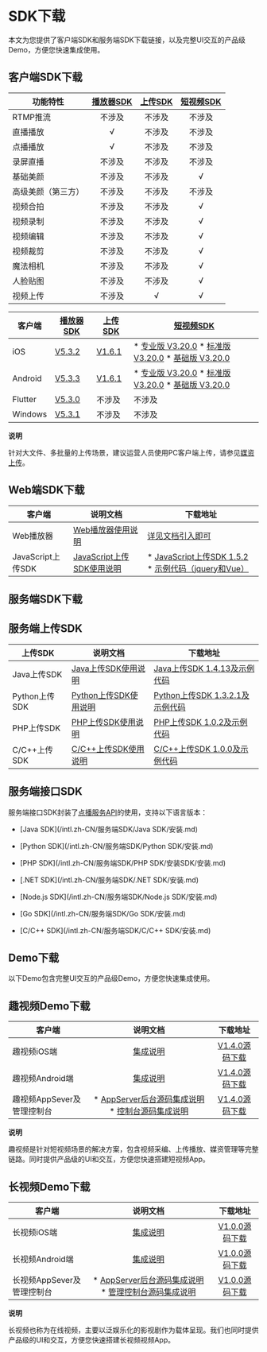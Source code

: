 SDK下载 
==========================

本文为您提供了客户端SDK和服务端SDK下载链接，以及完整UI交互的产品级Demo，方便您快速集成使用。

客户端SDK下载 
-----------------------------



|   功能特性    | [播放器SDK](/intl.zh-CN/播放器SDK/产品说明.md) | [上传SDK](https://help.aliyun.com/document_detail/52200.html?spm=a2c4g.11186623.2.29.ENqqrt#topic1514) | [短视频SDK](https://help.aliyun.com/document_detail/53407.html?spm=a2c4g.11186623.2.30.2s6VFS#topic5068) |
|-----------|:-----------------------------------------------------:|:---------------------------------------------------------------------------------------------------------------------:|:----------------------------------------------------------------------------------------------------------------------:|
| RTMP推流    |                          不涉及                          |                                                          不涉及                                                          |                                                          不涉及                                                           |
| 直播播放      |                           √                           |                                                          不涉及                                                          |                                                          不涉及                                                           |
| 点播播放      |                           √                           |                                                          不涉及                                                          |                                                          不涉及                                                           |
| 录屏直播      |                          不涉及                          |                                                          不涉及                                                          |                                                          不涉及                                                           |
| 基础美颜      |                          不涉及                          |                                                          不涉及                                                          |                                                           √                                                            |
| 高级美颜（第三方） |                          不涉及                          |                                                          不涉及                                                          |                                                          不涉及                                                           |
| 视频合拍      |                          不涉及                          |                                                          不涉及                                                          |                                                           √                                                            |
| 视频录制      |                          不涉及                          |                                                          不涉及                                                          |                                                           √                                                            |
| 视频编辑      |                          不涉及                          |                                                          不涉及                                                          |                                                           √                                                            |
| 视频裁剪      |                          不涉及                          |                                                          不涉及                                                          |                                                           √                                                            |
| 魔法相机      |                          不涉及                          |                                                          不涉及                                                          |                                                           √                                                            |
| 人脸贴图      |                          不涉及                          |                                                          不涉及                                                          |                                                           √                                                            |
| 视频上传      |                          不涉及                          |                                                           √                                                           |                                                           √                                                            |




|   客户端   |                                                  [播放器SDK](/intl.zh-CN/播放器SDK/产品说明.md)                                                   |                                                                           [上传SDK](https://help.aliyun.com/document_detail/52200.html?spm=a2c4g.11186623.2.29.ENqqrt#topic1514)                                                                           |                                                                                                                                                                                                                                                                                [短视频SDK](https://help.aliyun.com/document_detail/53407.html?spm=a2c4g.11186623.2.30.2s6VFS#topic5068)                                                                                                                                                                                                                                                                                 |
|---------|---------------------------------------------------------------------------------------------------------------------------------------------------------|----------------------------------------------------------------------------------------------------------------------------------------------------------------------------------------------------------------------------------------------------------|----------------------------------------------------------------------------------------------------------------------------------------------------------------------------------------------------------------------------------------------------------------------------------------------------------------------------------------------------------------------------------------------------------------------------------------------------------------------------------------------------------------------------------------------------------------------------------------------------------------------------------------------------------------------|
| iOS     | [V5.3.2](https://alivc-demo-cms.alicdn.com/versionProduct/sourceCode/playVideo/5.3.2/ApsaraVideo_videoPlay_v5.3.2_iOS_20210308.zip)     | [V1.6.1](https://alivc-demo-cms.alicdn.com/versionProduct/sourceCode/upload/1.6.1/ApsaraVideo_AlivcVideoUpload_v1.6.1_iOS_20200623.zip?spm=a2c4g.11186623.2.23.3a9b6de0Z4pAs0&file=ApsaraVideo_AlivcVideoUpload_v1.6.1_iOS_20200623.zip) | * [专业版 V3.20.0](https://alivc-demo-cms.alicdn.com/versionProduct/sourceCode/shortVideo/3.20.0/iOS/ApsaraVideo_shortVideoPro_v3.20.0_iOS_20210324.zip)   * [标准版 V3.20.0](https://alivc-demo-cms.alicdn.com/versionProduct/sourceCode/shortVideo/3.20.0/iOS/ApsaraVideo_shortVideoST_v3.20.0_iOS_20210324.zip)   * [基础版 V3.20.0](https://alivc-demo-cms.alicdn.com/versionProduct/sourceCode/shortVideo/3.20.0/iOS/ApsaraVideo_shortVideoBase_v3.20.0_iOS_20210324.zip)                            |
| Android | [V5.3.3](https://alivc-demo-cms.alicdn.com/versionProduct/sourceCode/playVideo/5.3.3/ApsaraVideo_videoPlay_v5.3.3_Android_20210317.zip) | [V1.6.1](https://alivc-demo-cms.alicdn.com/versionProduct/sourceCode/upload/1.6.1/ApsaraVideo_Upload_v1.6.1_Android_20200623.zip)                                                                                                                        | * [专业版 V3.20.0](https://alivc-demo-cms.alicdn.com/versionProduct/sourceCode/shortVideo/3.20.0/android/ApsaraVideo_shortVideoPro_3.20.0_Android_20210323.zip)   * [标准版 V3.20.0](https://alivc-demo-cms.alicdn.com/versionProduct/sourceCode/shortVideo/3.20.0/android/ApsaraVideo_shortVideoST_3.20.0_Android_20210323.zip)   * [基础版 V3.20.0](https://alivc-demo-cms.alicdn.com/versionProduct/sourceCode/shortVideo/3.20.0/android/ApsaraVideo_shortVideoBase_3.20.0_Android_20210323%20.zip)    |
| Flutter | [V5.3.0](https://alivc-demo-cms.alicdn.com/versionProduct/sourceCode/playVideo/5.3.0/flutter_aliplayer_5.3.0.zip)                       | 不涉及                                                                                                                                                                                                                                                      | 不涉及                                                                                                                                                                                                                                                                                                                                                                                                                                                                                                                                                                                                                                                                  |
| Windows | [V5.3.1](https://alivc-demo-cms.alicdn.com/versionProduct/sourceCode/playVideo/5.3.1/ApsaraVideo_videoPlay_v5.3.1_Windows_20210308.zip) | 不涉及                                                                                                                                                                                                                                                      | 不涉及                                                                                                                                                                                                                                                                                                                                                                                                                                                                                                                                                                                                                                                                  |


**说明**

针对大文件、多批量的上传场景，建议运营人员使用PC客户端上传，请参见[媒资上传](https://help.aliyun.com/document_detail/86058.html)。

Web端SDK下载 
------------------------------



|       客户端       |                                         说明文档                                         |                                                                                                                                                                                       下载地址                                                                                                                                                                                       |
|-----------------|--------------------------------------------------------------------------------------|----------------------------------------------------------------------------------------------------------------------------------------------------------------------------------------------------------------------------------------------------------------------------------------------------------------------------------------------------------------------------------|
| Web播放器          | [Web播放器使用说明](https://player.alicdn.com/aliplayer/index.html)        | [详见文档引入即可](https://help.aliyun.com/document_detail/125570.html#topic5790)                                                                                                                                                                                                                                                                                       |
| JavaScript上传SDK | [JavaScript上传SDK使用说明](/intl.zh-CN/上传SDK/客户端上传/使用JavaScript上传SDK.md) | * [JavaScript上传SDK 1.5.2](https://alivc-demo-cms.alicdn.com/versionProduct/sourceCode/upload/JS/aliyun-upload-sdk-1.5.2.zip)   * [示例代码（jquery和Vue）](https://alivc-demo-cms.alicdn.com/versionProduct/sourceCode/upload/JS/aliyun-upload-sdk-1.5.2demo.zip)    |



服务端SDK下载 
-----------------------------

服务端上传SDK 
-----------------------------



|    上传SDK    |                                    说明文档                                    |                                                                               下载地址                                                                                |
|-------------|----------------------------------------------------------------------------|-------------------------------------------------------------------------------------------------------------------------------------------------------------------|
| Java上传SDK   | [Java上传SDK使用说明](/intl.zh-CN/上传SDK/服务端上传/Java上传SDK.md)     | [Java上传SDK 1.4.13及示例代码](https://docs-aliyun.cn-hangzhou.oss.aliyun-inc.com/assets/attach/51992/cn_zh/1600848199952/VODUploadDemo-java-1.4.13.zip) |
| Python上传SDK | [Python上传SDK使用说明](/intl.zh-CN/上传SDK/服务端上传/Python上传SDK.md) | [Python上传SDK 1.3.2.1及示例代码](https://alivc-demo-cms.alicdn.com/versionProduct/sourceCode/upload/Python/1.3.2/VodUploadSDK-Python_1.3.2.1.zip)       |
| PHP上传SDK    | [PHP上传SDK使用说明](/intl.zh-CN/上传SDK/服务端上传/PHP上传SDK.md)       | [PHP上传SDK 1.0.2及示例代码](https://docs-aliyun.cn-hangzhou.oss.aliyun-inc.com/assets/attach/62952/cn_zh/1555416464043/VodUploadSDK-PHP_1.0.2.zip)      |
| C/C++上传SDK  | [C/C++上传SDK使用说明](/intl.zh-CN/上传SDK/服务端上传/C/C++上传SDK.md)   | [C/C++上传SDK 1.0.0及示例代码](https://docs-aliyun.cn-hangzhou.oss.aliyun-inc.com/assets/attach/51992/cn_zh/1547544294378/VodSDK-C_1.0.0.gz)             |



服务端接口SDK 
-----------------------------

服务端接口SDK封装了[点播服务API](/intl.zh-CN/服务端API/API概览.md)的使用，支持以下语言版本： 

* [Java SDK](/intl.zh-CN/服务端SDK/Java SDK/安装.md)

  

* [Python SDK](/intl.zh-CN/服务端SDK/Python SDK/安装.md)

  

* [PHP SDK](/intl.zh-CN/服务端SDK/PHP SDK/安装SDK/安装.md)

  

* [.NET SDK](/intl.zh-CN/服务端SDK/.NET SDK/安装.md)

  

* [Node.js SDK](/intl.zh-CN/服务端SDK/Node.js SDK/安装.md)

  

* [Go SDK](/intl.zh-CN/服务端SDK/Go SDK/安装.md)

  

* [C/C++ SDK](/intl.zh-CN/服务端SDK/C/C++ SDK/安装.md)

  




Demo下载 
---------------------------

以下Demo包含完整UI交互的产品级Demo，方便您快速集成使用。

趣视频Demo下载 
------------------------------



|        客户端        |                                                                                                           说明文档                                                                                                            |                                                                                    下载地址                                                                                    |
|-------------------|:-------------------------------------------------------------------------------------------------------------------------------------------------------------------------------------------------------------------------:|:--------------------------------------------------------------------------------------------------------------------------------------------------------------------------:|
| 趣视频iOS端           |                                                                                  [集成说明](/intl.zh-CN/趣视频解决方案/iOS端集成.md)                                                                                   |          [V1.4.0源码下载](https://alivc-demo-cms.alicdn.com/versionProduct/sourceCode/smartVideo/1.4.0/ApsaraVideo_QuVideo_v1.4.0_iOS_20200110.zip)           |
| 趣视频Android端       |                                                                                [集成说明](/intl.zh-CN/趣视频解决方案/Android端集成.md)                                                                                 |        [V1.4.0源码下载](https://alivc-demo-cms.alicdn.com/versionProduct/sourceCode/smartVideo/1.4.0/ApsaraVideo_QuVideo_v1.4.0_Android_20200113.zip)         |
| 趣视频AppSever及管理控制台 | * [AppServer后台源码集成说明](/intl.zh-CN/趣视频解决方案/服务端集成.md)   * [控制台源码集成说明](/intl.zh-CN/趣视频解决方案/控制台集成.md)    | [V1.4.0源码下载](https://alivc-demo-cms.alicdn.com/versionProduct/sourceCode/smartVideo/1.4.0/ApsaraVideo_QuVideo_v1.4.0_Server_20191226.zip) |


**说明**

趣视频是针对短视频场景的解决方案，包含视频采编、上传播放、媒资管理等完整链路。同时提供产品级的UI和交互，方便您快速搭建短视频App。

长视频Demo下载 
------------------------------



|        客户端        |                                                                                说明文档                                                                                 |                                                                             下载地址                                                                             |
|-------------------|:-------------------------------------------------------------------------------------------------------------------------------------------------------------------:|:------------------------------------------------------------------------------------------------------------------------------------------------------------:|
| 长视频iOS端           |                                                                      [集成说明]()                                                                      |   [V1.0.0源码下载](https://alivc-demo-cms.alicdn.com/versionProduct/sourceCode/longVideo/1.0.0/ApsaraVideo_LongVideo_v1.0.0_iOS_20190903.zip)   |
| 长视频Android端       |                                                                      [集成说明]()                                                                      | [V1.0.0源码下载](https://alivc-demo-cms.alicdn.com/versionProduct/sourceCode/longVideo/1.0.0/ApsaraVideo_longVideo_v1.0.0_Android_20190903.zip) |
| 长视频AppSever及管理控制台 | * [AppServer后台源码集成说明]()   * [管理控制台源码集成说明]()    | [V1.0.0源码下载](https://alivc-demo-cms.alicdn.com/versionProduct/sourceCode/longVideo/1.0.0/ApsaraVideo_LongVideo_v1.0.0_Server_20190903.zip)  |


**说明**

长视频也称为在线视频，主要以泛娱乐化的影视剧作为载体呈现。我们也同时提供产品级的UI和交互，方便您快速搭建长视频视频App。
